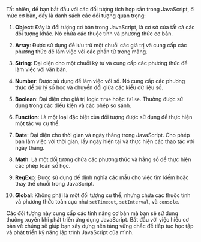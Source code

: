 Tất nhiên, để bạn bắt đầu với các đối tượng tích hợp sẵn trong JavaScript, ở mức cơ bản, đây là danh sách các đối tượng quan trọng:

1. **Object**: Đây là đối tượng cơ bản trong JavaScript, là cơ sở của tất cả các đối tượng khác. Nó chứa các thuộc tính và phương thức cơ bản.

2. **Array**: Được sử dụng để lưu trữ một chuỗi các giá trị và cung cấp các phương thức để làm việc với các phần tử trong mảng.

3. **String**: Đại diện cho một chuỗi ký tự và cung cấp các phương thức để làm việc với văn bản.

4. **Number**: Được sử dụng để làm việc với số. Nó cung cấp các phương thức để xử lý số học và chuyển đổi giữa các kiểu dữ liệu số.

5. **Boolean**: Đại diện cho giá trị logic `true` hoặc `false`. Thường được sử dụng trong các điều kiện và các phép so sánh.

6. **Function**: Là một loại đặc biệt của đối tượng được sử dụng để thực hiện một tác vụ cụ thể.

7. **Date**: Đại diện cho thời gian và ngày tháng trong JavaScript. Cho phép bạn làm việc với thời gian, lấy ngày hiện tại và thực hiện các thao tác với ngày tháng.

8. **Math**: Là một đối tượng chứa các phương thức và hằng số để thực hiện các phép toán số học.

9. **RegExp**: Được sử dụng để định nghĩa các mẫu cho việc tìm kiếm hoặc thay thế chuỗi trong JavaScript.

10. **Global**: Không phải là một đối tượng cụ thể, nhưng chứa các thuộc tính và phương thức toàn cục như `setTimeout`, `setInterval`, và `console`.

Các đối tượng này cung cấp các tính năng cơ bản mà bạn sẽ sử dụng thường xuyên khi phát triển ứng dụng JavaScript. Bắt đầu với việc hiểu cơ bản về chúng sẽ giúp bạn xây dựng nền tảng vững chắc để tiếp tục học tập và phát triển kỹ năng lập trình JavaScript của mình.
